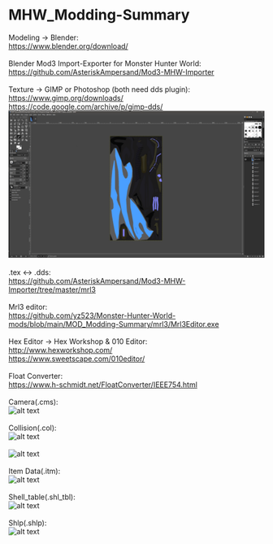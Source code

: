 # MHW_Modding-Summary

Modeling -> Blender:<br />
https://www.blender.org/download/
<br />
<br />
Blender Mod3 Import-Exporter for Monster Hunter World:<br />
https://github.com/AsteriskAmpersand/Mod3-MHW-Importer
<br />
<br />
Texture -> GIMP or Photoshop (both need dds plugin):<br />
https://www.gimp.org/downloads/
<br />
https://code.google.com/archive/p/gimp-dds/
<br />
![alt text](https://github.com/yz523/Monster-Hunter-World-mods/blob/main/MOD_Modding-Summary/texture/texture.png)
<br />
<br />
.tex <-> .dds:<br />
https://github.com/AsteriskAmpersand/Mod3-MHW-Importer/tree/master/mrl3
<br />
<br />
Mrl3 editor:<br />
https://github.com/yz523/Monster-Hunter-World-mods/blob/main/MOD_Modding-Summary/mrl3/Mrl3Editor.exe
<br />
<br />
Hex Editor -> Hex Workshop & 010 Editor:<br />
http://www.hexworkshop.com/
<br />
https://www.sweetscape.com/010editor/
<br />
<br />
Float Converter:<br />
https://www.h-schmidt.net/FloatConverter/IEEE754.html
<br />
<br />
Camera(.cms):<br />
![alt text](https://github.com/yz523/Monster-Hunter-World-mods/blob/main/MOD_Modding-Summary/blob/master/camera/camera.png)
<br />
<br />
Collision(.col):<br />
![alt text](https://github.com/yz523/Monster-Hunter-World-mods/blob/main/MOD_Modding-Summary/blob/master/collision/col_1.png)
<br />
<br />
![alt text](https://github.com/yz523/Monster-Hunter-World-mods/blob/main/MOD_Modding-Summary/blob/master/collision/col_2.png)
<br />
<br />
Item Data(.itm):<br />
![alt text](https://github.com/yz523/Monster-Hunter-World-mods/blob/main/MOD_Modding-Summary/blob/master/itemData/itemData.png)
<br />
<br />
Shell_table(.shl_tbl):<br />
![alt text](https://github.com/yz523/Monster-Hunter-World-mods/blob/main/MOD_Modding-Summary/blob/master/shell_table/shell_table.png)
<br />
<br />
Shlp(.shlp):<br />
![alt text](https://github.com/yz523/Monster-Hunter-World-mods/blob/main/MOD_Modding-Summary/blob/master/shlp/shlp.png)
<br />
<br />
